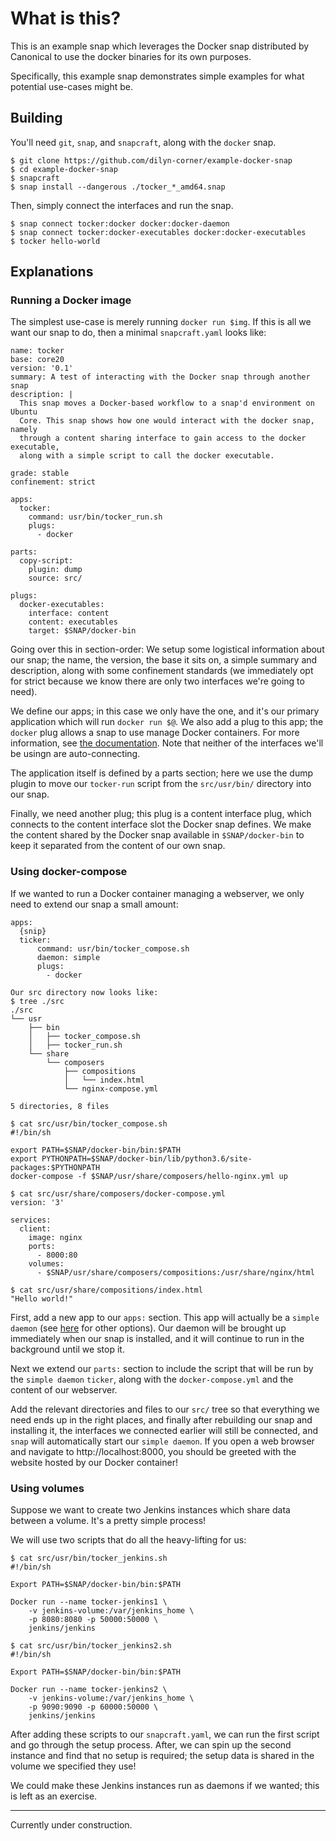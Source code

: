 # What is this?

This is an example snap which leverages the Docker snap distributed by Canonical
to use the docker binaries for its own purposes.

Specifically, this example snap demonstrates simple examples for what potential
use-cases might be.

## Building

You'll need `git`, `snap`, and `snapcraft`, along with the `docker` snap.

```
$ git clone https://github.com/dilyn-corner/example-docker-snap
$ cd example-docker-snap
$ snapcraft
$ snap install --dangerous ./tocker_*_amd64.snap
```

Then, simply connect the interfaces and run the snap.

```
$ snap connect tocker:docker docker:docker-daemon
$ snap connect tocker:docker-executables docker:docker-executables
$ tocker hello-world
```

## Explanations

### Running a Docker image

The simplest use-case is merely running `docker run $img`. If this is all we
want our snap to do, then a minimal `snapcraft.yaml` looks like:

```
name: tocker
base: core20
version: '0.1'
summary: A test of interacting with the Docker snap through another snap
description: |
  This snap moves a Docker-based workflow to a snap'd environment on Ubuntu
  Core. This snap shows how one would interact with the docker snap, namely
  through a content sharing interface to gain access to the docker executable,
  along with a simple script to call the docker executable.

grade: stable
confinement: strict

apps:
  tocker:
    command: usr/bin/tocker_run.sh
    plugs:
      - docker

parts:
  copy-script:
    plugin: dump
    source: src/

plugs:
  docker-executables:
    interface: content
    content: executables
    target: $SNAP/docker-bin
```

Going over this in section-order:
We setup some logistical information about our snap; the name, the version, the
base it sits on, a simple summary and description, along with some confinement
standards (we immediately opt for strict because we know there are only two
interfaces we're going to need).

We define our apps; in this case we only have the one, and it's our primary
application which will run `docker run $@`. We also add a plug to this app; the
`docker` plug allows a snap to use manage Docker containers. For more
information, see [the
documentation](https://snapcraft.io/docs/docker-interface). Note that neither of
the interfaces we'll be usingn are auto-connecting.

The application itself is defined by a parts section; here we use the dump
plugin to move our `tocker-run` script from the `src/usr/bin/` directory into
our snap.

Finally, we need another plug; this plug is a content interface plug, which
connects to the content interface slot the Docker snap defines. We make the
content shared by the Docker snap available in `$SNAP/docker-bin` to keep it
separated from the content of our own snap.

### Using docker-compose

If we wanted to run a Docker container managing a webserver, we only need to
extend our snap a small amount:

```
apps:
  {snip}
  ticker:
      command: usr/bin/tocker_compose.sh
      daemon: simple
      plugs:
        - docker

Our src directory now looks like:
$ tree ./src
./src
└── usr
    ├── bin
    │   ├── tocker_compose.sh
    │   ├── tocker_run.sh
    └── share
        └── composers
            ├── compositions
            │   └── index.html
            └── nginx-compose.yml

5 directories, 8 files

$ cat src/usr/bin/tocker_compose.sh
#!/bin/sh

export PATH=$SNAP/docker-bin/bin:$PATH
export PYTHONPATH=$SNAP/docker-bin/lib/python3.6/site-packages:$PYTHONPATH
docker-compose -f $SNAP/usr/share/composers/hello-nginx.yml up

$ cat src/usr/share/composers/docker-compose.yml
version: '3'

services:
  client:
    image: nginx
    ports:
      - 8000:80
    volumes:
      - $SNAP/usr/share/composers/compositions:/usr/share/nginx/html

$ cat src/usr/share/compositions/index.html
"Hello world!"
```

First, add a new app to our `apps:` section. This app will actually be a `simple
daemon` (see [here](https://snapcraft.io/docs/services-and-daemons) for other
options). Our daemon will be brought up immediately when our snap is installed,
and it will continue to run in the background until we stop it.

Next we extend our `parts:` section to include the script that will be run by
the `simple daemon` `ticker`, along with the `docker-compose.yml` and the
content of our webserver.

Add the relevant directories and files to our `src/` tree so that everything we
need ends up in the right places, and finally after rebuilding our snap and
installing it, the interfaces we connected earlier will still be connected, and
`snap` will automatically start our `simple daemon`. If you open a web browser and
navigate to http://localhost:8000, you should be greeted with the website hosted
by our Docker container!


### Using volumes

Suppose we want to create two Jenkins instances which share data between a
volume. It's a pretty simple process!

We will use two scripts that do all the heavy-lifting for us:

```
$ cat src/usr/bin/tocker_jenkins.sh
#!/bin/sh

Export PATH=$SNAP/docker-bin/bin:$PATH

Docker run --name tocker-jenkins1 \
    -v jenkins-volume:/var/jenkins_home \
    -p 8080:8080 -p 50000:50000 \
    jenkins/jenkins

$ cat src/usr/bin/tocker_jenkins2.sh
#!/bin/sh

Export PATH=$SNAP/docker-bin/bin:$PATH

Docker run --name tocker-jenkins2 \
    -v jenkins-volume:/var/jenkins_home \
    -p 9090:9090 -p 60000:50000 \
    jenkins/jenkins
```

After adding these scripts to our `snapcraft.yaml`, we can run the first script
and go through the setup process. After, we can spin up the second instance and
find that no setup is required; the setup data is shared in the volume we
specified they use!

We could make these Jenkins instances run as daemons if we wanted; this is left
as an exercise.


___
Currently under construction.

